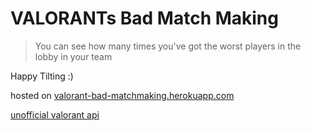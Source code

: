 # VALORANTs Bad Match Making

> You can see how many times you've got the worst players in the lobby in your team

Happy Tilting :)

hosted on [valorant-bad-matchmaking.herokuapp.com](https://valorant-bad-matchmaking.herokuapp.com/)

[unofficial valorant api](https://henrikdev.xyz/)

